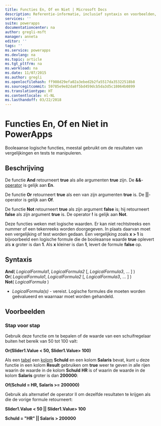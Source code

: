 ```yaml
---
title: Functies En, Of en Niet | Microsoft Docs
description: Referentie-informatie, inclusief syntaxis en voorbeelden, voor de functies En, Of en Not in PowerApps
services: ''
suite: powerapps
documentationcenter: na
author: gregli-msft
manager: anneta
editor: ''
tags: ''
ms.service: powerapps
ms.devlang: na
ms.topic: article
ms.tgt_pltfrm: na
ms.workload: na
ms.date: 11/07/2015
ms.author: gregli
ms.openlocfilehash: ff908d29efa02a3ebed2b2fa5517da35322518b8
ms.sourcegitcommit: 59785e9e82da8f5bd459dcb5da3d5c18064b0899
ms.translationtype: HT
ms.contentlocale: nl-NL
ms.lasthandoff: 03/22/2018
---
```

# <a name="and-or-and-not-functions-in-powerapps"></a>Functies En, Of en Niet in PowerApps
Booleaanse logische functies, meestal gebruikt om de resultaten van vergelijkingen en tests te manipuleren.

## <a name="description"></a>Beschrijving
De functie **And** retourneert **true** als alle argumenten **true** zijn.  De **&&**-[operator](operators.md) is gelijk aan **En**.

De functie **Or** retourneert **true** als een van zijn argumenten **true** is.  De **||**-operator is gelijk aan **Of**.

De functie **Not** retourneert **true** als zijn argument **false** is; hij retourneert **false** als zijn argument **true** is.  De operator **!** is gelijk aan **Not**.

Deze functies weken met logische waarden. Er kan niet rechtstreeks een nummer of een tekenreeks worden doorgegeven. In plaats daarvan moet een vergelijking of test worden gedaan. Een vergelijking zoals **x > 1** is bijvoorbeeld een logische formule die de booleaanse waarde **true** oplevert als **x** groter is dan **1**. Als **x** kleiner is dan **1**, levert de formule **false** op.

## <a name="syntax"></a>Syntaxis
**And**( *LogicalFormula1*, *LogicalFormula2* [, *LogicalFormula3*, ... ] )<br>
**Or**( *LogicalFormula1*, *LogicalFormula2* [, *LogicalFormula3*, ... ] )<br>
**Not**( *LogicalFormula* )

* *LogicalFormula(s)* - vereist.  Logische formules die moeten worden geëvalueerd en waarnaar moet worden gehandeld.

## <a name="examples"></a>Voorbeelden
### <a name="step-by-step"></a>Stap voor stap
Gebruik deze functie om te bepalen of de waarde van een schuifregelaar buiten het bereik van 50 tot 100 valt:

**Or(Slider1.Value < 50, Slider1.Value> 100)**

Als een [tabel](../working-with-tables.md) een [kolom](../working-with-tables.md#columns) **Schuld** en een kolom **Salaris** bevat, kunt u deze functie in een kolom **Result** gebruiken om **true** weer te geven in alle rijen waarin de waarde in de kolom **Schuld** **HR** is of waarin de waarde in de kolom **Salaris** groter is dan **200000**:

**Of(Schuld = HR, Salaris >= 200000)**

Gebruik als alternatief de operator II om dezelfde resultaten te krijgen als die de vorige formule retourneert:

**Slider1.Value < 50 || Slider1.Value> 100**

**Schuld = "HR" || Salaris > 200000**

